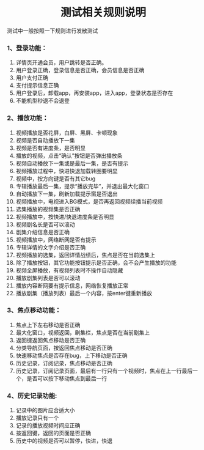 <!-- 项目大标题 -->
<h1 align="center">测试相关规则说明</h1>
<!-- 文档说明 -->
测试中一般按照一下规则进行发散测试

### 1、登录功能：
 1.  详情页开通会员，用户跳转是否正确。
 2.  用户登录正确，登录信息是否正确，会员信息是否正确
 3.  用户支付正确
 4.  支付提示信息正确
 5.  用户登录后，卸载app，再安装app，进入app，登录状态是否存在
 6.  不能机型秒退不会退登

### 2、播放功能：
 1. 视频播放是否花屏，白屏、黑屏、卡顿现象
 2. 视频是否自动播放下一集
 3. 视频是否有进度条，是否明显
 4. 播放的视频，点击“确认”按钮是否弹出播放条
 5. 视频自动播放下一集或是最后一集，是否有提示
 6. 视频播放过程中，快进快退加载转圈要明显
 7. 视频中，按方向键是否有其它bug
 8. 专辑播放最后一集，提示“播放完毕”，并退出最大化窗口
 9. 自动播放下一集，刷新加载提示窗是否退出
 10. 视频播放中，电视进入BG模式，是否再返回视频续播当前视频
 11. 选集播放的视频集是否正确
 12. 视频播放中，按快进/快退进度条是否明显
 13. 视频剧名长是否可以滚动
 14.  剧集介绍信息是否正确
 15.  视频播放中，网络断网是否有提示
 16.  专辑详情的文字介绍是否正确
 17.  视频播放的选集，返回详情战绩后，焦点是否在当前选集上
 18.  除了播放按钮，其它功能按钮提示是否正确，会不会产生播放的功能
 19.  视频全屏播放，有视频列表时不操作自动隐藏
 20.  播放剧集列表是否可以滚动
 21. 播放内容断网要有提示信息，网络恢复播放正常
 22. 播放剧集（播放列表）最后一个内容，按enter键重新播放

### 3、焦点移动功能：
 1. 焦点上下左右移动是否正确
 2. 最大化窗口，视频返回，剧集栏，焦点是否在当前剧集上
 3. 返回键返回焦点移动是否正确
 4. 分类导航页面，按返回焦点移动是否正确
 5.  快速移动焦点是否存在bug，上下移动是否正确
 6.  历史记录，订阅记录，焦点移动是否正确
 7. 历史记录，订阅记录页面，最后有一行只有一个视频时，焦点在上一行最后一个，是否可以按下移动焦点到最后一行

### 4、历史记录功能:
 1. 记录中的图片应合适大小
 2. 播放记录只有一个
 3. 记录的播放视频时间应正确
 4. 按返回键，返回的页面是否正确
 5. 历史中的视频是否可以暂停，快进，快退
 
